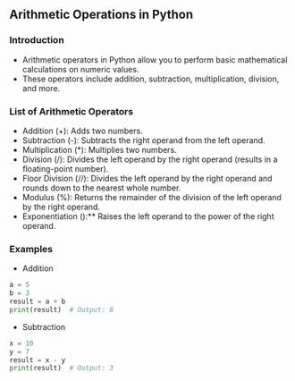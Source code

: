 Arithmetic Operations in Python
-------------------------------
### Introduction
* Arithmetic operators in Python allow you to perform basic mathematical calculations on numeric values. 
* These operators include addition, subtraction, multiplication, division, and more.

### List of Arithmetic Operators
* Addition (+): Adds two numbers.
* Subtraction (-): Subtracts the right operand from the left operand.
* Multiplication (*): Multiplies two numbers.
* Division (/): Divides the left operand by the right operand (results in a floating-point number).
* Floor Division (//): Divides the left operand by the right operand and rounds down to the nearest whole number.
* Modulus (%): Returns the remainder of the division of the left operand by the right operand.
* Exponentiation ():** Raises the left operand to the power of the right operand.

### Examples
* Addition
```py
a = 5
b = 3
result = a + b
print(result)  # Output: 8
```

* Subtraction
```py
x = 10
y = 7
result = x - y
print(result)  # Output: 3
```